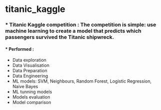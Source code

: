 # titanic_kaggle

### * <b> Titanic Kaggle competition </b>: The competition is simple: use machine learning to create a model that predicts which passengers survived the Titanic shipwreck.
#### * <b> Performed </b>:
   - Data exploration
   - Data Visualisation
   - Data Preparation
   - Data Engineering
   - ML models: SVM, Neighbours, Random Forest, Logistic Regression, Naive Bayes
   - ML tunning models
   - Models evaluation
   - Model comparison
